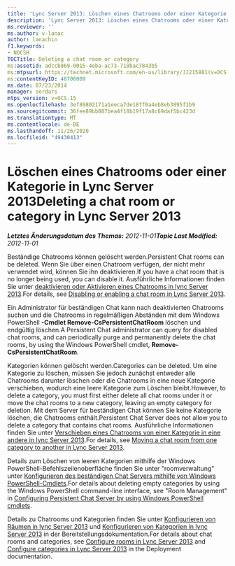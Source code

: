```yaml
---
title: 'Lync Server 2013: Löschen eines Chatrooms oder einer Kategorie'
description: 'Lync Server 2013: Löschen eines Chatrooms oder einer Kategorie.'
ms.reviewer: ''
ms.author: v-lanac
author: lanachin
f1.keywords:
- NOCSH
TOCTitle: Deleting a chat room or category
ms:assetid: adccb869-0015-4eba-ac73-718bac7843b5
ms:mtpsurl: https://technet.microsoft.com/en-us/library/JJ215881(v=OCS.15)
ms:contentKeyID: 48706009
ms.date: 07/23/2014
manager: serdars
mtps_version: v=OCS.15
ms.openlocfilehash: 3ef89802171a1eeca7de18ff0a4eb8eb3895f1b9
ms.sourcegitcommit: 36fee89bb887bea4f18b19f17a8c69daf5bc423d
ms.translationtype: MT
ms.contentlocale: de-DE
ms.lasthandoff: 11/26/2020
ms.locfileid: "49430413"
---
```

# <a name="deleting-a-chat-room-or-category-in-lync-server-2013"></a><span data-ttu-id="21e2e-103">Löschen eines Chatrooms oder einer Kategorie in Lync Server 2013</span><span class="sxs-lookup"><span data-stu-id="21e2e-103">Deleting a chat room or category in Lync Server 2013</span></span>

<div data-xmlns="http://www.w3.org/1999/xhtml">

<div class="topic" data-xmlns="http://www.w3.org/1999/xhtml" data-msxsl="urn:schemas-microsoft-com:xslt" data-cs="https://msdn.microsoft.com/">

<div data-asp="https://msdn2.microsoft.com/asp">



</div>

<div id="mainSection">

<div id="mainBody"><span data-ttu-id="21e2e-104">

<span> </span></span><span class="sxs-lookup"><span data-stu-id="21e2e-104">

<span> </span></span></span>

<span data-ttu-id="21e2e-105">_**Letztes Änderungsdatum des Themas:** 2012-11-01_</span><span class="sxs-lookup"><span data-stu-id="21e2e-105">_**Topic Last Modified:** 2012-11-01_</span></span>

<span data-ttu-id="21e2e-106">Beständige Chatrooms können gelöscht werden.</span><span class="sxs-lookup"><span data-stu-id="21e2e-106">Persistent Chat rooms can be deleted.</span></span> <span data-ttu-id="21e2e-107">Wenn Sie über einen Chatroom verfügen, der nicht mehr verwendet wird, können Sie ihn deaktivieren.</span><span class="sxs-lookup"><span data-stu-id="21e2e-107">If you have a chat room that is no longer being used, you can disable it.</span></span> <span data-ttu-id="21e2e-108">Ausführliche Informationen finden Sie unter [deaktivieren oder Aktivieren eines Chatrooms in lync Server 2013](lync-server-2013-disabling-or-enabling-a-chat-room.md).</span><span class="sxs-lookup"><span data-stu-id="21e2e-108">For details, see [Disabling or enabling a chat room in Lync Server 2013](lync-server-2013-disabling-or-enabling-a-chat-room.md).</span></span>

<span data-ttu-id="21e2e-109">Ein Administrator für beständigen Chat kann nach deaktivierten Chatrooms suchen und die Chatrooms in regelmäßigen Abständen mit dem Windows PowerShell **-Cmdlet Remove-CsPersistentChatRoom** löschen und endgültig löschen.</span><span class="sxs-lookup"><span data-stu-id="21e2e-109">A Persistent Chat administrator can query for disabled chat rooms, and can periodically purge and permanently delete the chat rooms, by using the Windows PowerShell cmdlet, **Remove-CsPersistentChatRoom**.</span></span>

<span data-ttu-id="21e2e-110">Kategorien können gelöscht werden.</span><span class="sxs-lookup"><span data-stu-id="21e2e-110">Categories can be deleted.</span></span> <span data-ttu-id="21e2e-111">Um eine Kategorie zu löschen, müssen Sie jedoch zunächst entweder alle Chatrooms darunter löschen oder die Chatrooms in eine neue Kategorie verschieben, wodurch eine leere Kategorie zum Löschen bleibt.</span><span class="sxs-lookup"><span data-stu-id="21e2e-111">However, to delete a category, you must first either delete all chat rooms under it or move the chat rooms to a new category, leaving an empty category for deletion.</span></span> <span data-ttu-id="21e2e-112">Mit dem Server für beständigen Chat können Sie keine Kategorie löschen, die Chatrooms enthält.</span><span class="sxs-lookup"><span data-stu-id="21e2e-112">Persistent Chat Server does not allow you to delete a category that contains chat rooms.</span></span> <span data-ttu-id="21e2e-113">Ausführliche Informationen finden Sie unter [Verschieben eines Chatrooms von einer Kategorie in eine andere in lync Server 2013](lync-server-2013-moving-a-chat-room-from-one-category-to-another.md).</span><span class="sxs-lookup"><span data-stu-id="21e2e-113">For details, see [Moving a chat room from one category to another in Lync Server 2013](lync-server-2013-moving-a-chat-room-from-one-category-to-another.md).</span></span>

<span data-ttu-id="21e2e-114">Details zum Löschen von leeren Kategorien mithilfe der Windows PowerShell-Befehlszeilenoberfläche finden Sie unter "roomverwaltung" unter [Konfigurieren des beständigen Chat Servers mithilfe von Windows PowerShell-Cmdlets](configuring-persistent-chat-server-by-using-windows-powershell-cmdlets.md).</span><span class="sxs-lookup"><span data-stu-id="21e2e-114">For details about deleting empty categories by using the Windows PowerShell command-line interface, see "Room Management" in [Configuring Persistent Chat Server by using Windows PowerShell cmdlets](configuring-persistent-chat-server-by-using-windows-powershell-cmdlets.md).</span></span>

<span data-ttu-id="21e2e-115">Details zu Chatrooms und Kategorien finden Sie unter [Konfigurieren von Räumen in lync Server 2013](lync-server-2013-configure-rooms.md) und [Konfigurieren von Kategorien in lync Server 2013](lync-server-2013-configure-categories.md) in der Bereitstellungsdokumentation.</span><span class="sxs-lookup"><span data-stu-id="21e2e-115">For details about chat rooms and categories, see [Configure rooms in Lync Server 2013](lync-server-2013-configure-rooms.md) and [Configure categories in Lync Server 2013](lync-server-2013-configure-categories.md) in the Deployment documentation.</span></span>

<span data-ttu-id="21e2e-116"></div>

<span> </span>

</div>

</div>

</span><span class="sxs-lookup"><span data-stu-id="21e2e-116"></div>

<span> </span>

</div>

</div>

</span></span></div>

